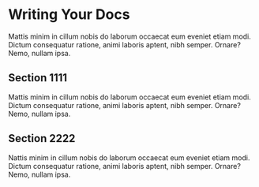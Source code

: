 # Writing Your Docs

Mattis minim in cillum nobis do laborum occaecat eum eveniet etiam modi. Dictum consequatur ratione, animi laboris aptent, nibh semper. Ornare? Nemo, nullam ipsa.

## Section 1111
Mattis minim in cillum nobis do laborum occaecat eum eveniet etiam modi. Dictum consequatur ratione, animi laboris aptent, nibh semper. Ornare? Nemo, nullam ipsa.

## Section 2222
Nattis minim in cillum nobis do laborum occaecat eum eveniet etiam modi. Dictum consequatur ratione, animi laboris aptent, nibh semper. Ornare? Nemo, nullam ipsa.